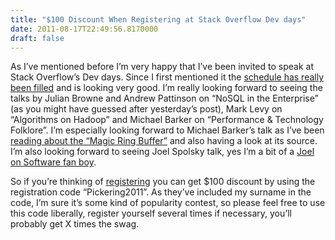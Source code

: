 ```yaml
---
title: "$100 Discount When Registering at Stack Overflow Dev days"
date: 2011-08-17T22:49:56.8170000
draft: false
---
```


<p>As I’ve mentioned before I’m very happy that I’ve been invited to speak at Stack Overflow’s Dev days. Since I first mentioned it the <a href="http://devdays.stackoverflow.com/london/">schedule has really been filled</a> and is looking very good. I’m really looking forward to seeing the talks by Julian Browne and Andrew Pattinson on “NoSQL in the Enterprise” (as you might have guessed after yesterday’s post), Mark Levy on “Algorithms on Hadoop” and Michael Barker on “Performance &amp; Technology Folklore”. I’m especially looking forward to Michael Barker’s talk as I’ve been <a href="http://disruptor.googlecode.com/files/Disruptor-1.0.pdf">reading about the “Magic Ring Buffer”</a> and also having a look at its source. I’m also looking forward to seeing Joel Spolsky talk, yes I’m a bit of a <a href="http://www.joelonsoftware.com/">Joel on Software fan boy</a>.</p>
<p>So if you’re thinking of <a href="http://devdayslondon-site.eventbrite.com/">registering</a> you can get $100 discount by using the registration code “Pickering2011”. As they’ve included my surname in the code, I’m sure it’s some kind of popularity contest, so please feel free to use this code liberally, register yourself several times if necessary, you’ll probably get X times the swag. </p>
